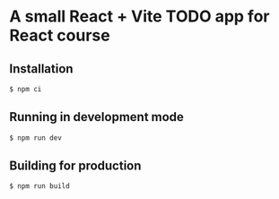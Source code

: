 # A small React + Vite TODO app for React course

## Installation

```bash
$ npm ci
```
## Running in development mode

```bash
$ npm run dev
```

## Building for production

```bash
$ npm run build
```
